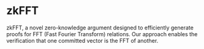 # zkFFT
zkFFT, a novel zero-knowledge argument designed to efficiently generate proofs for FFT (Fast Fourier Transform) relations. Our approach enables the verification that one committed vector is the FFT of another.
